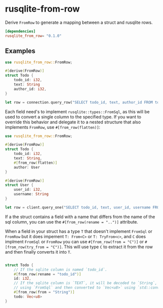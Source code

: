 # rusqlite-from-row

Derive `FromRow` to generate a mapping between a struct and rusqlite rows.

```toml
[dependencies]
rusqlite_from_row= "0.1.0"
```

## Examples
```rust
use rusqlite_from_row::FromRow;

#[derive(FromRow)]
struct Todo {
    todo_id: i32,
    text: String
    author_id: i32,
}

let row = connection.query_row("SELECT todo_id, text, author_id FROM todos", [], Todo::try_from_row).unwrap();
```

Each field need's to implement `rusqlite::types::FromSql`, as this will be used to convert a
single column to the specified type. If you want to override this behavior and delegate it to a
nested structure that also implements `FromRow`, use `#[from_row(flatten)]`:

```rust
use rusqlite_from_row::FromRow;

#[derive(FromRow)]
struct Todo {
    todo_id: i32,
    text: String,
    #[from_row(flatten)]
    author: User
}

#[derive(FromRow)]
struct User {
    user_id: i32,
    username: String
}

let row = client.query_one("SELECT todo_id, text, user_id, username FROM todos t, users u WHERE t.author_id = u.user_id", [], Todo::try_from_row).unwrap();
```

If a the struct contains a field with a name that differs from the name of the sql column, you can use the `#[from_row(rename = "..")]` attribute. 

When a field in your struct has a type `T` that doesn't implement `FromSql` or `FromRow` but 
it does impement `T: From<C>` or `T: TryFrom<c>`, and `C` does implment `FromSql` or `FromRow` 
you can use `#[from_row(from = "C")]` or `#[from_row(try_from = "C")]`. This will use type `C` to extract it from the row and 
then finally converts it into `T`. 

```rust

struct Todo {
    // If the sqlite column is named `todo_id`.
    #[from_row(rename = "todo_id")]
    id: i32,
    // If the sqlite column is `TEXT`, it will be decoded to `String`,
    // using `FromSql` and then converted to `Vec<u8>` using `std::convert::From`.
    #[from_row(from = "String")]
    todo: Vec<u8>
}

```
